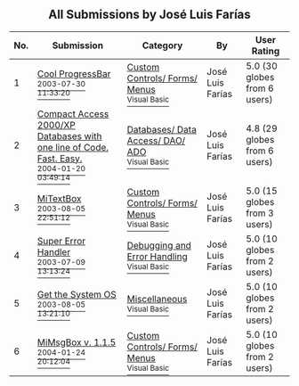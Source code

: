﻿<div align="center">

## All Submissions by José Luis Farías

</div>

No.  | Submission | Category | By   | User Rating
---- | ---------- | -------- | ---- | -----------
1 | [Cool ProgressBar<br /><sup>2003-07-30 11:33:20</sup>](https://github.com/Planet-Source-Code/jos-luis-far-as-cool-progressbar__1-47326) | [Custom Controls/ Forms/  Menus<br /><sup>Visual Basic</sup>](../ByCategory/custom-controls-forms-menus__1-4.md) | José Luis Farías | 5.0 (30 globes from 6 users)
2 | [Compact Access 2000/XP Databases with one line of Code\. Fast\. Easy\.<br /><sup>2004-01-20 03:49:14</sup>](https://github.com/Planet-Source-Code/jos-luis-far-as-compact-access-2000-xp-databases-with-one-line-of-code-fast-easy__1-47342) | [Databases/ Data Access/ DAO/ ADO<br /><sup>Visual Basic</sup>](../ByCategory/databases-data-access-dao-ado__1-6.md) | José Luis Farías | 4.8 (29 globes from 6 users)
3 | [MiTextBox<br /><sup>2003-08-05 22:51:12</sup>](https://github.com/Planet-Source-Code/jos-luis-far-as-mitextbox__1-47442) | [Custom Controls/ Forms/  Menus<br /><sup>Visual Basic</sup>](../ByCategory/custom-controls-forms-menus__1-4.md) | José Luis Farías | 5.0 (15 globes from 3 users)
4 | [Super Error Handler<br /><sup>2003-07-09 13:13:24</sup>](https://github.com/Planet-Source-Code/jos-luis-far-as-super-error-handler__1-47330) | [Debugging and Error Handling<br /><sup>Visual Basic</sup>](../ByCategory/debugging-and-error-handling__1-26.md) | José Luis Farías | 5.0 (10 globes from 2 users)
5 | [Get the System OS<br /><sup>2003-08-05 13:21:10</sup>](https://github.com/Planet-Source-Code/jos-luis-far-as-get-the-system-os__1-47443) | [Miscellaneous<br /><sup>Visual Basic</sup>](../ByCategory/miscellaneous__1-1.md) | José Luis Farías | 5.0 (10 globes from 2 users)
6 | [MiMsgBox v\. 1\.1\.5<br /><sup>2004-01-24 20:12:04</sup>](https://github.com/Planet-Source-Code/jos-luis-far-as-mimsgbox-v-1-1-5__1-51284) | [Custom Controls/ Forms/  Menus<br /><sup>Visual Basic</sup>](../ByCategory/custom-controls-forms-menus__1-4.md) | José Luis Farías | 5.0 (10 globes from 2 users)
